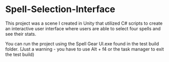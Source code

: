 # Spell-Selection-Interface
This project was a scene I created in Unity that utilized C# scripts to create an interactive user interface where users are able to select four spells and see their stats.

You can run the project using the Spell Gear UI.exe found in the test build folder. (Just a warning - you have to use Alt + f4 or the task manager to exit the test build)

